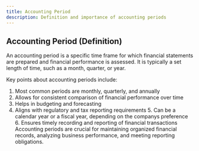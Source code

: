 ```yaml
--- 
title: Accounting Period 
description: Definition and importance of accounting periods 
--- 
```


## Accounting Period (Definition)

An accounting period is a specific time frame for which financial statements are prepared and financial performance is assessed. It is typically a set length of time, such as a month, quarter, or year.

Key points about accounting periods include:

1. Most common periods are monthly, quarterly, and annually
1. Allows for consistent comparison of financial performance over time
1. Helps in budgeting and forecasting
1. Aligns with regulatory and tax reporting requirements 5. Can be a calendar year or a fiscal year, depending on the companys preference 6. Ensures timely recording and reporting of financial transactions Accounting periods are crucial for maintaining organized financial records, analyzing business performance, and meeting reporting obligations.
